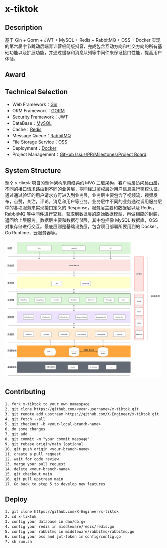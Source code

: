# x-tiktok
## Description

基于 Gin + Gorm + JWT + MySQL + Redis + RabbitMQ + OSS + Docker 实现的第六届字节跳动后端青训营极简版抖音，完成包含互动方向和社交方向的所有基础功能以及扩展功能，并通过缓存和消息队列等中间件来保证接口性能，提高用户体验。

## Award

## Technical Selection

- Web Framework：[Gin](https://gin-gonic.com/)
- ORM Framework：[GORM](https://gorm.io/)
- Security Framework：[JWT](https://jwt.io/)
- DataBase：[MySQL](https://www.mysql.com/cn/)
- Cache：[Redis](https://redis.io/)
- Message Queue：[RabbitMQ](https://www.rabbitmq.com/)
- File Storage Service：[OSS](https://help.aliyun.com/product/31815.html)
- Deployment：[Docker](https://www.docker.com/)
- Project Management：[GitHub Issue/PR/Milestones/Project Board](https://github.com/X-Engineer/x-tiktok)

## System Structure

整个 x-tiktok 项目的整体架构采用经典的 MVC 三层架构，客户端层访问路由层，不同的接口请求路由到不同的业务层，期间经过鉴权层对用户信息进行鉴权认证，通过通过验证的用户请求方可进入到业务层，业务层主要包含了视频流，视频发布，点赞，关注，评论，消息和用户等业务。业务层中不同的业务通过调用服务层中的各项服务来实现接口定义的 Response，服务层主要和数据层以及 Redis，RabbitMQ 等中间件进行交互，获取到数据层的原始数据模型，再做相应的封装，返回给上层服务。数据层主要和数据存储层，其中包括像 MySQL 数据库，OSS 对象存储进行交互。最底层则是基础设施层，包含项目部署所要用到的 Docker，Go Runtime，云服务器等。

![](https://raw.githubusercontent.com/zhicheng-ning/Pic-Go/main/md/whiteboard_exported_image.png)


## Contributing

```shell
1. fork x-tiktok to your own namespace
2. git clone https://github.com/<your-username>/x-tiktok.git
3. git remote add upstream https://github.com/X-Engineer/x-tiktok.git
4. git fetch --all
5. git checkout -b <your-local-branch-name>
6. do some changes
7. git add .
8. git commit -m "your commit message"
9. git rebase origin/main (optional)
10. git push origin <your-branch-name>
11. create a pull request
12. wait for code review
13. merge your pull request
14. delete <your-branch-name>
15. git checkout main
16. git pull upstream main
17. Go back to step 5 to develop new features
```

## Deploy

```shell
1. git clone https://github.com/X-Engineer/x-tiktok
2. cd x-tiktok
3. config your database in dao/db.go
4. config your redis in middleware/redis/redis.go
5. config your rabbitmq in middleware/rabbitmq/rabbitmq.go
6. config your oss and jwt-token in config/config.go
7. sh run.sh
```
